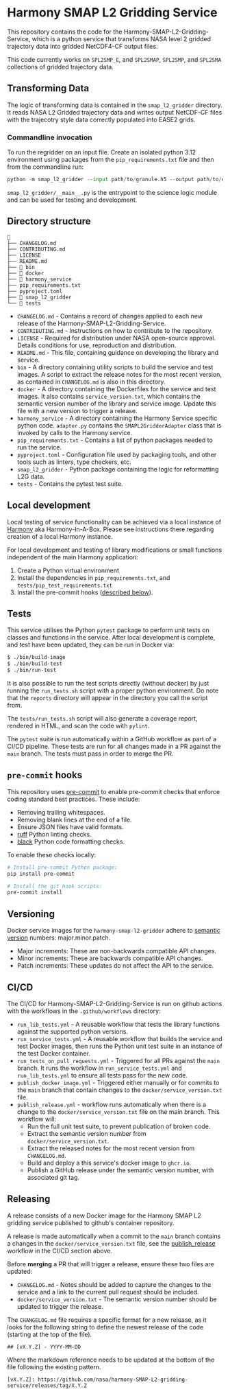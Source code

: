 # Harmony SMAP L2 Gridding Service

This repository contains the code for the Harmony-SMAP-L2-Gridding-Service, which is a python service that transforms NASA level 2 gridded trajectory data into gridded NetCDF4-CF output files.

This code currently works on `SPL2SMP_E`, and `SPL2SMAP`, `SPL2SMP`, and `SPL2SMA` collections of gridded trajectory data.


## Transforming Data

The logic of transforming data is contained in the `smap_l2_gridder` directory. It reads NASA L2 Gridded trajectory data and writes output NetCDF-CF files with the trajecotry style data correctly populated into EASE2 grids.

### Commandline invocation

To run the regridder on an input file.  Create an isolated python 3.12 environment using packages from the `pip_requirements.txt` file and then from the commandline run:

```python
python -m smap_l2_gridder --input path/to/granule.h5 --output path/to/output_granule.nc
```

`smap_l2_gridder/__main__.py` is the entrypoint to the science logic module and can be used for testing and development.

## Directory structure

```
📁
├── CHANGELOG.md
├── CONTRIBUTING.md
├── LICENSE
├── README.md
├── 📁 bin
├── 📁 docker
├── 📁 harmony_service
├── pip_requirements.txt
├── pyproject.toml
├── 📁 smap_l2_gridder
└── 📁 tests
```

* `CHANGELOG.md` -   Contains a record of changes applied to each new release of the Harmony-SMAP-L2-Gridding-Service.
* `CONTRIBUTING.md` -  Instructions on how to contribute to the repository.
* `LICENSE` - Required for distribution under NASA open-source approval. Details conditions for use, reproduction and distribution.
* `README.md` - This file, containing guidance on developing the library and service.
* `bin` - A directory containing utility scripts to build the service and test images. A script to extract the release notes for the most recent version, as contained in `CHANGELOG.md` is also in this directory.
* `docker` - A directory containing the Dockerfiles for the service and test images. It also contains `service_version.txt`, which contains the semantic version number of the library and service image. Update this file with a new version to trigger a release.
*  `harmony_service` - A directory containing the Harmony Service specific python code. `adapter.py` contains the `SMAPL2GridderAdapter` class that is invoked by calls to the Harmony service.
* `pip_requirements.txt` - Contains a list of python packages needed to run the service.
* `pyproject.toml` - Configuration file used by packaging tools, and other tools such as linters, type checkers, etc.
* `smap_l2_gridder` - Python package containing the logic for reformatting L2G data.
* `tests` -  Contains the pytest test suite.


## Local development

Local testing of service functionality can be achieved via a local instance of
[Harmony](https://github.com/nasa/harmony) aka Harmony-In-A-Box. Please see instructions there
regarding creation of a local Harmony instance.

For local development and testing of library modifications or small functions independent of the main Harmony application:

1. Create a Python virtual environment
1. Install the dependencies in `pip_requirements.txt`, and `tests/pip_test_requirements.txt`
1. Install the pre-commit hooks ([described below](#pre-commit-hooks)).


## Tests

This service utilises the Python `pytest` package to perform unit tests on
classes and functions in the service. After local development is complete, and
test have been updated, they can be run in Docker via:

```bash
$ ./bin/build-image
$ ./bin/build-test
$ ./bin/run-test
```

It is also possible to run the test scripts directly (without docker) by just running the `run_tests.sh` script with a proper python environment. Do note that the `reports` directory will appear in the directory you call the script from.

The `tests/run_tests.sh` script will also generate a coverage report, rendered
in HTML, and scan the code with `pylint`.

The `pytest` suite is run automatically within a GitHub workflow as part of a
CI/CD pipeline. These tests are run for all changes made in a PR against the
`main` branch. The tests must pass in order to merge the PR.

## `pre-commit` hooks

This repository uses [pre-commit](https://pre-commit.com/) to enable pre-commit
checks that enforce coding standard best practices. These include:

* Removing trailing whitespaces.
* Removing blank lines at the end of a file.
* Ensure JSON files have valid formats.
* [ruff](https://github.com/astral-sh/ruff) Python linting checks.
* [black](https://black.readthedocs.io/en/stable/index.html) Python code
  formatting checks.

To enable these checks locally:

```bash
# Install pre-commit Python package:
pip install pre-commit

# Install the git hook scripts:
pre-commit install
```

## Versioning

Docker service images for the `harmony-smap-l2-gridder` adhere to [semantic
version](https://semver.org/) numbers: major.minor.patch.

* Major increments: These are non-backwards compatible API changes.
* Minor increments: These are backwards compatible API changes.
* Patch increments: These updates do not affect the API to the service.

## CI/CD

The CI/CD for Harmony-SMAP-L2-Gridding-Service is run on github actions with
the workflows in the `.github/workflows` directory:

* `run_lib_tests.yml` - A reusable workflow that tests the library functions
  against the supported python versions.
* `run_service_tests.yml` - A reusable workflow that builds the service and
  test Docker images, then runs the Python unit test suite in an instance of
  the test Docker container.
* `run_tests_on_pull_requests.yml` - Triggered for all PRs against the `main`
  branch. It runs the workflow in `run_service_tests.yml` and
  `run_lib_tests.yml` to ensure all tests pass for the new code.
* `publish_docker_image.yml` - Triggered either manually or for commits to the
  `main` branch that contain changes to the `docker/service_version.txt` file.
* `publish_release.yml`<a name="release-workflow"></a> - workflow runs
   automatically when there is a change to the `docker/service_version.txt`
   file on the main branch.  This workflow will:
    * Run the full unit test suite, to prevent publication of broken code.
    * Extract the semantic version number from `docker/service_version.txt`.
    * Extract the released notes for the most recent version from `CHANGELOG.md`.
    * Build and deploy a this service's docker image to `ghcr.io`.
    * Publish a GitHub release under the semantic version number, with associated
      git tag.


## Releasing

A release consists of a new Docker image for the Harmony SMAP L2 gridding service
published to github's container repository.

A release is made automatically when a commit to the `main` branch contains a
changes in the `docker/service_version.txt` file, see the [publish_release](#release-workflow) workflow in the CI/CD section above.

Before **merging** a PR that will trigger a release, ensure these two files are updated:

* `CHANGELOG.md` - Notes should be added to capture the changes to the service and a link to the current pull request should be included.
* `docker/service_version.txt` - The semantic version number should be updated to trigger the release.

The `CHANGELOG.md` file requires a specific format for a new release, as it
looks for the following string to define the newest release of the code
(starting at the top of the file).

```
## [vX.Y.Z] - YYYY-MM-DD
```

Where the markdown reference needs to be updated at the bottom of the file following the existing pattern.
```
[vX.Y.Z]: https://github.com/nasa/harmony-SMAP-L2-gridding-service/releases/tag/X.Y.Z
```

